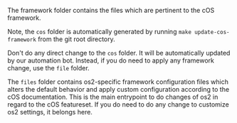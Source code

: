 The framework folder contains the files which are pertinent to the cOS framework.

Note, the `cos` folder is automatically generated by running `make update-cos-framework` from the git root directory.

Don't do any direct change to the `cos` folder. It will be automatically updated by our automation bot. Instead, if you do need to apply any framework change, use the `file` folder.

The `files` folder contains os2-specific framework configuration files which alters the default behavior and apply custom configuration according to the cOS documentation. This is the main entrypoint to do changes of os2 in regard to the cOS featureset. If you do need to do any change to customize os2 settings, it belongs here.
